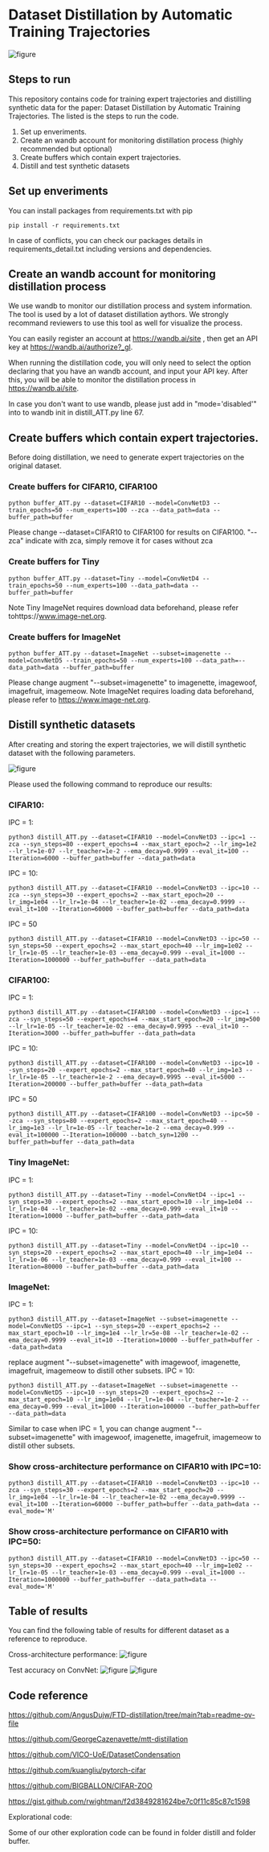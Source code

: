 # Dataset Distillation by Automatic Training Trajectories

![figure](figures/demo.png)

## Steps to run
This repository contains code for training expert trajectories and distilling synthetic data for the paper: Dataset Distillation by Automatic Training Trajectories. The listed is the steps to run the code.
1. Set up enveriments.
2. Create an wandb account for monitoring distillation process (highly recommended but optional)
3. Create buffers which contain expert trajectories.
4. Distill and test synthetic datasets

## Set up enveriments
You can install packages from requirements.txt with pip 

```
pip install -r requirements.txt
```
In case of conflicts, you can check our packages details in requirements_detail.txt including versions and dependencies.

## Create an wandb account for monitoring distillation process
We use wandb to monitor our distillation process and system information. The tool is used by a lot of dataset distillation aythors. We strongly recommand reviewers to use this tool as well for visualize the process.

You can easily register an account at https://wandb.ai/site
, then get an API key at https://wandb.ai/authorize?_gl.

When running the distillation code, you will only need to select the option declaring that you have an wandb account, and input your API key. After this, you will be able to monitor the distillation process in https://wandb.ai/site.

In case you don't want to use wandb, please just add in "mode='disabled'" into to wandb init in distill_ATT.py line 67.

## Create buffers which contain expert trajectories.
Before doing distillation, we need to generate expert trajectories on the original dataset.

### Create buffers for CIFAR10, CIFAR100
```
python buffer_ATT.py --dataset=CIFAR10 --model=ConvNetD3 --train_epochs=50 --num_experts=100 --zca --data_path=data --buffer_path=buffer
```
Please change --dataset=CIFAR10 to CIFAR100 for results on CIFAR100. "--zca" indicate with zca, simply remove it for cases without zca

### Create buffers for Tiny
```
python buffer_ATT.py --dataset=Tiny --model=ConvNetD4 --train_epochs=50 --num_experts=100 --data_path=data --buffer_path=buffer
```
Note Tiny ImageNet requires download data beforehand, please refer tohttps://www.image-net.org.

### Create buffers for ImageNet
```
python buffer_ATT.py --dataset=ImageNet --subset=imagenette --model=ConvNetD5 --train_epochs=50 --num_experts=100 --data_path=--data_path=data --buffer_path=buffer
```
Please change augment "--subset=imagenette" to imagenette, imagewoof, imagefruit,  imagemeow. 
Note ImageNet requires loading data beforehand, please refer to https://www.image-net.org.

## Distill synthetic datasets
After creating and storing the expert trajectories, we will distill synthetic dataset with the following parameters.

![figure](figures/table.png "Hyperparameters")

Please used the following command to reproduce our results:
### CIFAR10:
IPC = 1:
```
python3 distill_ATT.py --dataset=CIFAR10 --model=ConvNetD3 --ipc=1 --zca --syn_steps=80 --expert_epochs=4 --max_start_epoch=2 --lr_img=1e2 --lr_lr=1e-07 --lr_teacher=1e-2 --ema_decay=0.9999 --eval_it=100 --Iteration=6000 --buffer_path=buffer --data_path=data
```
IPC = 10:
```
python3 distill_ATT.py --dataset=CIFAR10 --model=ConvNetD3 --ipc=10 --zca --syn_steps=30 --expert_epochs=2 --max_start_epoch=20 --lr_img=1e04 --lr_lr=1e-04 --lr_teacher=1e-02 --ema_decay=0.9999 --eval_it=100 --Iteration=60000 --buffer_path=buffer --data_path=data
```
IPC = 50
```
python3 distill_ATT.py --dataset=CIFAR10 --model=ConvNetD3 --ipc=50 --syn_steps=50 --expert_epochs=2 --max_start_epoch=40 --lr_img=1e02 --lr_lr=1e-05 --lr_teacher=1e-03 --ema_decay=0.999 --eval_it=1000 --Iteration=1000000 --buffer_path=buffer --data_path=data
```

### CIFAR100:
IPC = 1:
```
python3 distill_ATT.py --dataset=CIFAR100 --model=ConvNetD3 --ipc=1 --zca --syn_steps=50 --expert_epochs=4 --max_start_epoch=20 --lr_img=500 --lr_lr=1e-05 --lr_teacher=1e-02 --ema_decay=0.9995 --eval_it=10 --Iteration=3000 --buffer_path=buffer --data_path=data
```
IPC = 10:
```
python3 distill_ATT.py --dataset=CIFAR100 --model=ConvNetD3 --ipc=10 --syn_steps=20 --expert_epochs=2 --max_start_epoch=40 --lr_img=1e3 --lr_lr=1e-05 --lr_teacher=1e-2 --ema_decay=0.9995 --eval_it=5000 --Iteration=200000 --buffer_path=buffer --data_path=data
```
IPC = 50
```
python3 distill_ATT.py --dataset=CIFAR100 --model=ConvNetD3 --ipc=50 --zca --syn_steps=80 --expert_epochs=2 --max_start_epoch=40 --lr_img=1e3 --lr_lr=1e-05 --lr_teacher=1e-2 --ema_decay=0.999 --eval_it=100000 --Iteration=100000 --batch_syn=1200 --buffer_path=buffer --data_path=data
```

### Tiny ImageNet:
IPC = 1:
```
python3 distill_ATT.py --dataset=Tiny --model=ConvNetD4 --ipc=1 --syn_steps=30 --expert_epochs=2 --max_start_epoch=10 --lr_img=1e04 --lr_lr=1e-04 --lr_teacher=1e-02 --ema_decay=0.999 --eval_it=10 --Iteration=10000 --buffer_path=buffer --data_path=data
```
IPC = 10:
```
python3 distill_ATT.py --dataset=Tiny --model=ConvNetD4 --ipc=10 --syn_steps=20 --expert_epochs=2 --max_start_epoch=40 --lr_img=1e04 --lr_lr=1e-06 --lr_teacher=1e-03 --ema_decay=0.999 --eval_it=100 --Iteration=80000 --buffer_path=buffer --data_path=data
```

### ImageNet:
IPC = 1:
```
python3 distill_ATT.py --dataset=ImageNet --subset=imagenette --model=ConvNetD5 --ipc=1 --syn_steps=20 --expert_epochs=2 --max_start_epoch=10 --lr_img=1e4 --lr_lr=5e-08 --lr_teacher=1e-02 --ema_decay=0.9999 --eval_it=10 --Iteration=10000 --buffer_path=buffer --data_path=data
```
replace augment "--subset=imagenette" with imagewoof, imagenette, imagefruit, imagemeow to distill other subsets.
IPC = 10:
```
python3 distill_ATT.py --dataset=ImageNet --subset=imagenette --model=ConvNetD5 --ipc=10 --syn_steps=20 --expert_epochs=2 --max_start_epoch=10 --lr_img=1e04 --lr_lr=1e-04 --lr_teacher=1e-2 --ema_decay=0.999 --eval_it=1000 --Iteration=100000 --buffer_path=buffer --data_path=data
```
Similar to case when IPC = 1, you can change augment "--subset=imagenette" with imagewoof, imagenette, imagefruit, imagemeow to distill other subsets.

### Show cross-architecture performance on CIFAR10 with IPC=10:
```
python3 distill_ATT.py --dataset=CIFAR10 --model=ConvNetD3 --ipc=10 --zca --syn_steps=30 --expert_epochs=2 --max_start_epoch=20 --lr_img=1e04 --lr_lr=1e-04 --lr_teacher=1e-02 --ema_decay=0.9999 --eval_it=100 --Iteration=60000 --buffer_path=buffer --data_path=data --eval_mode='M'
```
### Show cross-architecture performance on CIFAR10 with IPC=50:
```
python3 distill_ATT.py --dataset=CIFAR10 --model=ConvNetD3 --ipc=50 --syn_steps=30 --expert_epochs=2 --max_start_epoch=40 --lr_img=1e02 --lr_lr=1e-05 --lr_teacher=1e-03 --ema_decay=0.999 --eval_it=1000 --Iteration=1000000 --buffer_path=buffer --data_path=data --eval_mode='M'
```

## Table of results
You can find the following table of results for different dataset as a reference to reproduce.

Cross-architecture performance:
![figure](figures/result2.png)

Test accuracy on ConvNet:
![figure](figures/result1.png)
![figure](figures/result1-2.png)

## Code reference
https://github.com/AngusDujw/FTD-distillation/tree/main?tab=readme-ov-file

https://github.com/GeorgeCazenavette/mtt-distillation

https://github.com/VICO-UoE/DatasetCondensation

https://github.com/kuangliu/pytorch-cifar

https://github.com/BIGBALLON/CIFAR-ZOO

https://gist.github.com/rwightman/f2d3849281624be7c0f11c85c87c1598

Explorational code:

Some of our other exploration code can be found in folder distill and folder buffer.
